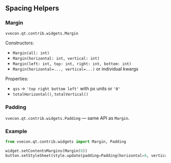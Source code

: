 ## Spacing Helpers

### Margin
`vvecon.qt.contrib.widgets.Margin`

Constructors:
- `Margin(all: int)`
- `Margin(horizontal: int, vertical: int)`
- `Margin(left: int, top: int, right: int, bottom: int)`
- `Margin(horizontal=..., vertical=...)` or individual kwargs

Properties:
- `qss` → `'top right bottom left'` with px units or `'0'`
- `totalHorizontal()`, `totalVertical()`

### Padding
`vvecon.qt.contrib.widgets.Padding` — same API as `Margin`.

### Example
```python
from vvecon.qt.contrib.widgets import Margin, Padding

widget.setContentsMargins(Margin(8))
button.setStyleSheet(style.update(padding=Padding(horizontal=8, vertical=4).qss).qss)
```


